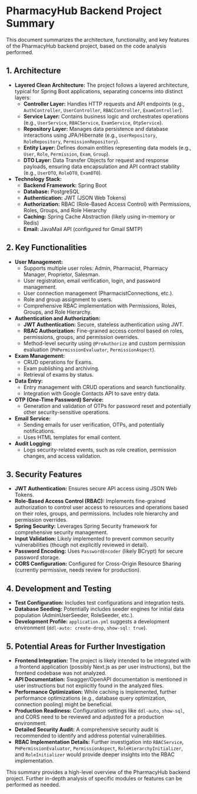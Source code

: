 # PharmacyHub Backend Project Summary

This document summarizes the architecture, functionality, and key features of the PharmacyHub backend project, based on the code analysis performed.

## 1. Architecture

*   **Layered Clean Architecture:** The project follows a layered architecture, typical for Spring Boot applications, separating concerns into distinct layers:
    *   **Controller Layer:**  Handles HTTP requests and API endpoints (e.g., `AuthController`, `UserController`, `RBACController`, `ExamController`).
    *   **Service Layer:** Contains business logic and orchestrates operations (e.g., `UserService`, `RBACService`, `ExamService`, `OtpService`).
    *   **Repository Layer:**  Manages data persistence and database interactions using JPA/Hibernate (e.g., `UserRepository`, `RoleRepository`, `PermissionRepository`).
    *   **Entity Layer:** Defines domain entities representing data models (e.g., `User`, `Role`, `Permission`, `Exam`, `Group`).
    *   **DTO Layer:** Data Transfer Objects for request and response payloads, ensuring data encapsulation and API contract stability (e.g., `UserDTO`, `RoleDTO`, `ExamDTO`).
*   **Technology Stack:**
    *   **Backend Framework:** Spring Boot
    *   **Database:** PostgreSQL
    *   **Authentication:** JWT (JSON Web Tokens)
    *   **Authorization:** RBAC (Role-Based Access Control) with Permissions, Roles, Groups, and Role Hierarchy
    *   **Caching:** Spring Cache Abstraction (likely using in-memory or Redis)
    *   **Email:** JavaMail API (configured for Gmail SMTP)

## 2. Key Functionalities

*   **User Management:**
    *   Supports multiple user roles: Admin, Pharmacist, Pharmacy Manager, Proprietor, Salesman.
    *   User registration, email verification, login, and password management.
    *   User connection management (PharmacistConnections, etc.).
    *   Role and group assignment to users.
    *   Comprehensive RBAC implementation with Permissions, Roles, Groups, and Role Hierarchy.
*   **Authentication and Authorization:**
    *   **JWT Authentication:** Secure, stateless authentication using JWT.
    *   **RBAC Authorization:** Fine-grained access control based on roles, permissions, groups, and permission overrides.
    *   Method-level security using `@PreAuthorize` and custom permission evaluation (`PHPermissionEvaluator`, `PermissionAspect`).
*   **Exam Management:**
    *   CRUD operations for Exams.
    *   Exam publishing and archiving.
    *   Retrieval of exams by status.
*   **Data Entry:**
    *   Entry management with CRUD operations and search functionality.
    *   Integration with Google Contacts API to save entry data.
*   **OTP (One-Time Password) Service:**
    *   Generation and validation of OTPs for password reset and potentially other security-sensitive operations.
*   **Email Service:**
    *   Sending emails for user verification, OTPs, and potentially notifications.
    *   Uses HTML templates for email content.
*   **Audit Logging:**
    *   Logs security-related events, such as role creation, permission changes, and access validation.

## 3. Security Features

*   **JWT Authentication:** Ensures secure API access using JSON Web Tokens.
*   **Role-Based Access Control (RBAC):** Implements fine-grained authorization to control user access to resources and operations based on their roles, groups, and permissions. Includes role hierarchy and permission overrides.
*   **Spring Security:** Leverages Spring Security framework for comprehensive security management.
*   **Input Validation:**  Likely implemented to prevent common security vulnerabilities (though not explicitly reviewed in detail).
*   **Password Encoding:** Uses `PasswordEncoder` (likely BCrypt) for secure password storage.
*   **CORS Configuration:** Configured for Cross-Origin Resource Sharing (currently permissive, needs review for production).

## 4. Development and Testing

*   **Test Configuration:** Includes test configurations and integration tests.
*   **Database Seeding:**  Potentially includes seeder engines for initial data population (AdminUserSeeder, RoleSeeder, etc.).
*   **Development Profile:** `application.yml` suggests a development environment (`ddl-auto: create-drop`, `show-sql: true`).

## 5. Potential Areas for Further Investigation

*   **Frontend Integration:**  The project is likely intended to be integrated with a frontend application (possibly Next.js as per user instructions), but the frontend codebase was not analyzed.
*   **API Documentation:**  Swagger/OpenAPI documentation is mentioned in user instructions but not explicitly found in the analyzed files.
*   **Performance Optimization:** While caching is implemented, further performance optimizations (e.g., database query optimization, connection pooling) might be beneficial.
*   **Production Readiness:**  Configuration settings like `ddl-auto`, `show-sql`, and CORS need to be reviewed and adjusted for a production environment.
*   **Detailed Security Audit:** A comprehensive security audit is recommended to identify and address potential vulnerabilities.
*   **RBAC Implementation Details:** Further investigation into `RBACService`, `PHPermissionEvaluator`, `PermissionAspect`, `RoleHierarchyInitializer`, and `RoleInitializer` would provide deeper insights into the RBAC implementation.

This summary provides a high-level overview of the PharmacyHub backend project. Further in-depth analysis of specific modules or features can be performed as needed.